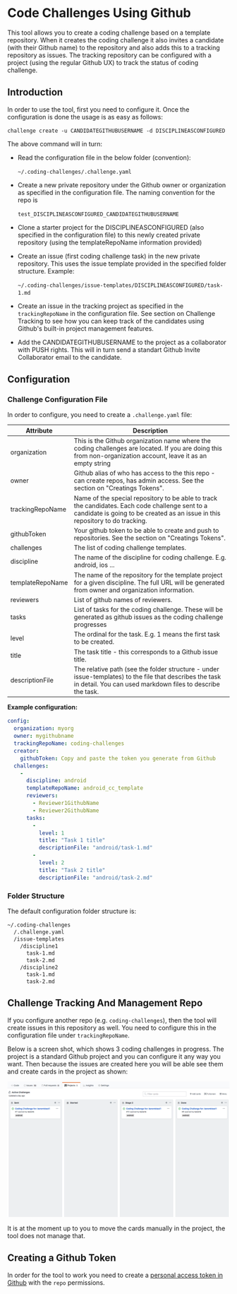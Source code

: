 # Code Challenges Using Github

This tool allows you to create a coding challenge based on a template repository. When it creates the coding challenge it also invites a candidate (with their Github name) to the repository and also adds this to a tracking repository as issues. The tracking repository can be configured with a project (using the regular Github UX) to track the status of coding challenge.

## Introduction

In order to use the tool, first you need to configure it. Once the configuration is done the usage is as easy as follows:

```
challenge create -u CANDIDATEGITHUBUSERNAME -d DISCIPLINEASCONFIGURED

```

The above command will in turn:

* Read the configuration file in the below folder (convention):

  `~/.coding-challenges/.challenge.yaml`

* Create a new private repository under the Github owner or organization as specified in the configuration file. The naming convention for the repo is 

  `test_DISCIPLINEASCONFIGURED_CANDIDATEGITHUBUSERNAME`

* Clone a starter project for the DISCIPLINEASCONFIGURED (also specified in the configuration file) to this newly created private repository (using the templateRepoName information provided)
* Create an issue (first coding challenge task) in the new private repository. This uses the issue template provided in the specified folder structure. Example: 

  `~/.coding-challenges/issue-templates/DISCIPLINEASCONFIGURED/task-1.md`

* Create an issue in the tracking project as specified in the `trackingRepoName` in the configuration file. See section on Challenge Tracking to see how you can keep track of the candidates using Github's built-in project management features.
* Add the CANDIDATEGITHUBUSERNAME to the project as a collaborator with PUSH rights. This will in turn send a standart Github Invite Collaborator email to the candidate.

## Configuration

### Challenge Configuration File
In order to configure, you need to create a `.challenge.yaml` file:

| Attribute | Description | 
| --------- | ------------| 
| organization | This is the Github organization name where the coding challenges are located. If you are doing this from non-organization account, leave it as an empty string |
| owner | Github alias of who has access to the this repo - can create repos, has admin access. See the section on "Creatings Tokens". |
| trackingRepoName | Name of the special repository to be able to track the candidates. Each code challenge sent to a candidate is going to be created as an issue in this repository to do tracking. |
| githubToken | Your github token to be able to create and push to repositories. See the section on "Creatings Tokens". |
| challenges | The list of coding challenge templates. |
| discipline | The name of the discipline for coding challenge. E.g. android, ios ... |
| templateRepoName | The name of the repository for the template project for a given discipline. The full URL will be generated from owner and organization information. |
| reviewers | List of github names of reviewers. |
| tasks | List of tasks for the coding challenge. These will be generated as github issues as the coding challenge progresses |
| level | The ordinal for the task. E.g. 1 means the first task to be created. | 
| title | The task title - this corresponds to a Github issue title. |
| descriptionFile | The relative path (see the folder structure - under issue-templates) to the file that describes the task in detail. You can used markdown files to describe the task. |


**Example configuration:**

``` yaml
config:
  organization: myorg
  owner: mygithubname 
  trackingRepoName: coding-challenges
  creator:
    githubToken: Copy and paste the token you generate from Github
  challenges:
    - 
      discipline: android
      templateRepoName: android_cc_template
      reviewers:
        - Reviewer1GithubName
        - Reviewer2GithubName
      tasks:
        - 
          level: 1
          title: "Task 1 title"
          descriptionFile: "android/task-1.md"
        - 
          level: 2
          title: "Task 2 title"
          descriptionFile: "android/task-2.md"
```

### Folder Structure

The default configuration folder structure is:

```
~/.coding-challenges
  /.challenge.yaml
  /issue-templates
    /discipline1
      task-1.md
      task-2.md
    /discipline2
      task-1.md
      task-2.md
```

## Challenge Tracking And Management Repo

If you configure another repo (e.g. `coding-challenges`), then the tool will create issues in this repository as well. You need to configure this in the configuration file under `trackingRepoName`.

Below is a screen shot, which shows 3 coding challenges in progress. The project is a standard Github project and you can configure it any way you want. Then because the issues are created here you will be able see them and create cards in the project as shown:

![Issue Tracking](issue_tracking.png)

It is at the moment up to you to move the cards manually in the project, the tool does not manage that.

## Creating a Github Token

In order for the tool to work you need to create a [personal access token in Github](https://github.com/settings/tokens) with the `repo` permissions.  